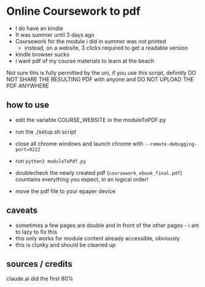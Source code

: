 # Online Coursework to pdf

- I do have an kindle
- It was summer until 3 days ago
- Coursework for the module i did in summer was not printed
  - instead, on a website, 3 clicks required to get a readable version
- kindle browser sucks
- i want pdf of my course materials to learn at the beach

Not sure this is fully permitted by the uni, if you use this script, definitly DO NOT SHARE THE RESULTING PDF with anyone and DO NOT UPLOAD THE PDF ANYWHERE

## how to use

- edit the variable COURSE_WEBSITE in the moduleToPDF.py
- run the ./setup.sh script
- close all chrome windows and launch chrome with `--remote-debugging-port=9222`
- run `python3 moduleToPdf.py`

- doublecheck the newly created pdf (`coursework_ebook_final.pdf`) countains everything you expect, in an logical order!
- move the pdf file to your epaper device

## caveats

- sometimes a few pages are double and in front of the other pages - i am to lazy to fix this
- this only works for module content already accessible, obviously
- this is clunky and should be cleaned up

## sources / credits

claude.ai did the first 80%
